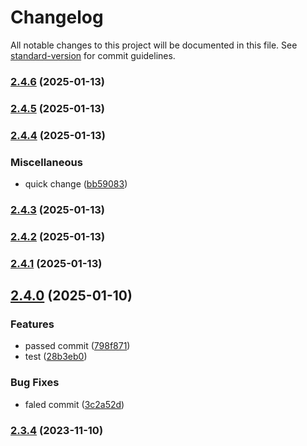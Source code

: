 # Changelog

All notable changes to this project will be documented in this file. See [standard-version](https://github.com/conventional-changelog/standard-version) for commit guidelines.

### [2.4.6](https://github.com/Health-Education-England/tis-poc-automated-versioned-releases/compare/v2.4.5...v2.4.6) (2025-01-13)

### [2.4.5](https://github.com/Health-Education-England/tis-poc-automated-versioned-releases/compare/v2.4.4...v2.4.5) (2025-01-13)

### [2.4.4](https://github.com/Health-Education-England/tis-poc-automated-versioned-releases/compare/v2.4.3...v2.4.4) (2025-01-13)


### Miscellaneous

* quick change ([bb59083](https://github.com/Health-Education-England/tis-poc-automated-versioned-releases/commit/bb590831aa67bca5922fe84e0dc2c2ec14675b7f))

### [2.4.3](https://github.com/Health-Education-England/tis-poc-automated-versioned-releases/compare/v2.4.2...v2.4.3) (2025-01-13)

### [2.4.2](https://github.com/Health-Education-England/tis-poc-automated-versioned-releases/compare/v2.4.1...v2.4.2) (2025-01-13)

### [2.4.1](https://github.com/Health-Education-England/tis-poc-automated-versioned-releases/compare/v2.4.0...v2.4.1) (2025-01-13)

## [2.4.0](https://github.com/Health-Education-England/tis-poc-automated-versioned-releases/compare/v2.3.4...v2.4.0) (2025-01-10)


### Features

* passed commit ([798f871](https://github.com/Health-Education-England/tis-poc-automated-versioned-releases/commit/798f871fbcc9a7df42bb283880d09d66efedd3ac))
* test ([28b3eb0](https://github.com/Health-Education-England/tis-poc-automated-versioned-releases/commit/28b3eb030723c63263bf4199b2565f108c795d93))


### Bug Fixes

* faled commit ([3c2a52d](https://github.com/Health-Education-England/tis-poc-automated-versioned-releases/commit/3c2a52db43fd289c354949163df96a0c15652e17))

### [2.3.4](https://github.com/Health-Education-England/tis-poc-automated-versioned-releases/compare/v2.3.3...v2.3.4) (2023-11-10)

